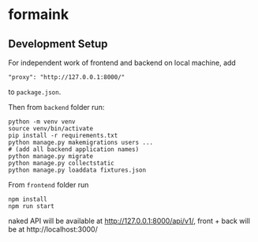 # formaink

## Development Setup

For independent work of frontend and backend on local machine, add 

```
"proxy": "http://127.0.0.1:8000/"
```

to ```package.json```. 

Then from ```backend``` folder run:

```
python -m venv venv
source venv/bin/activate
pip install -r requirements.txt
python manage.py makemigrations users ... 
# (add all backend application names)
python manage.py migrate
python manage.py collectstatic
python manage.py loaddata fixtures.json
```
From ```frontend``` folder run 

```
npm install
npm run start
```

naked API will be available at http://127.0.0.1:8000/api/v1/,
front + back will be at http://localhost:3000/